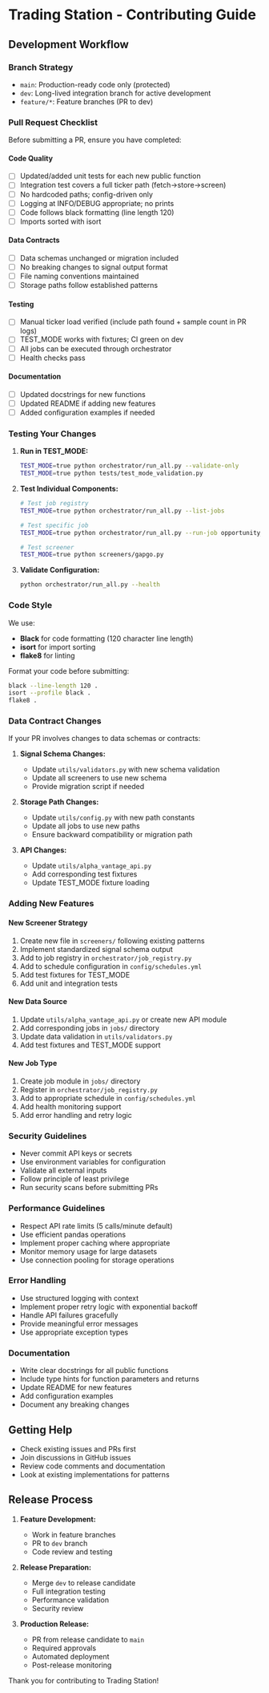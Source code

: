 # Trading Station - Contributing Guide

## Development Workflow

### Branch Strategy
- `main`: Production-ready code only (protected)
- `dev`: Long-lived integration branch for active development
- `feature/*`: Feature branches (PR to dev)

### Pull Request Checklist

Before submitting a PR, ensure you have completed:

#### Code Quality
- [ ] Updated/added unit tests for each new public function
- [ ] Integration test covers a full ticker path (fetch→store→screen)
- [ ] No hardcoded paths; config-driven only
- [ ] Logging at INFO/DEBUG appropriate; no prints
- [ ] Code follows black formatting (line length 120)
- [ ] Imports sorted with isort

#### Data Contracts
- [ ] Data schemas unchanged or migration included
- [ ] No breaking changes to signal output format
- [ ] File naming conventions maintained
- [ ] Storage paths follow established patterns

#### Testing
- [ ] Manual ticker load verified (include path found + sample count in PR logs)
- [ ] TEST_MODE works with fixtures; CI green on dev
- [ ] All jobs can be executed through orchestrator
- [ ] Health checks pass

#### Documentation
- [ ] Updated docstrings for new functions
- [ ] Updated README if adding new features
- [ ] Added configuration examples if needed

### Testing Your Changes

1. **Run in TEST_MODE:**
   ```bash
   TEST_MODE=true python orchestrator/run_all.py --validate-only
   TEST_MODE=true python tests/test_mode_validation.py
   ```

2. **Test Individual Components:**
   ```bash
   # Test job registry
   TEST_MODE=true python orchestrator/run_all.py --list-jobs
   
   # Test specific job
   TEST_MODE=true python orchestrator/run_all.py --run-job opportunity_ticker_finder
   
   # Test screener
   TEST_MODE=true python screeners/gapgo.py
   ```

3. **Validate Configuration:**
   ```bash
   python orchestrator/run_all.py --health
   ```

### Code Style

We use:
- **Black** for code formatting (120 character line length)
- **isort** for import sorting
- **flake8** for linting

Format your code before submitting:
```bash
black --line-length 120 .
isort --profile black .
flake8 .
```

### Data Contract Changes

If your PR involves changes to data schemas or contracts:

1. **Signal Schema Changes:**
   - Update `utils/validators.py` with new schema validation
   - Update all screeners to use new schema
   - Provide migration script if needed

2. **Storage Path Changes:**
   - Update `utils/config.py` with new path constants
   - Update all jobs to use new paths
   - Ensure backward compatibility or migration path

3. **API Changes:**
   - Update `utils/alpha_vantage_api.py`
   - Add corresponding test fixtures
   - Update TEST_MODE fixture loading

### Adding New Features

#### New Screener Strategy
1. Create new file in `screeners/` following existing patterns
2. Implement standardized signal schema output
3. Add to job registry in `orchestrator/job_registry.py`
4. Add to schedule configuration in `config/schedules.yml`
5. Add test fixtures for TEST_MODE
6. Add unit and integration tests

#### New Data Source
1. Update `utils/alpha_vantage_api.py` or create new API module
2. Add corresponding jobs in `jobs/` directory
3. Update data validation in `utils/validators.py`
4. Add test fixtures and TEST_MODE support

#### New Job Type
1. Create job module in `jobs/` directory
2. Register in `orchestrator/job_registry.py`
3. Add to appropriate schedule in `config/schedules.yml`
4. Add health monitoring support
5. Add error handling and retry logic

### Security Guidelines

- Never commit API keys or secrets
- Use environment variables for configuration
- Validate all external inputs
- Follow principle of least privilege
- Run security scans before submitting PRs

### Performance Guidelines

- Respect API rate limits (5 calls/minute default)
- Use efficient pandas operations
- Implement proper caching where appropriate
- Monitor memory usage for large datasets
- Use connection pooling for storage operations

### Error Handling

- Use structured logging with context
- Implement proper retry logic with exponential backoff
- Handle API failures gracefully
- Provide meaningful error messages
- Use appropriate exception types

### Documentation

- Write clear docstrings for all public functions
- Include type hints for function parameters and returns
- Update README for new features
- Add configuration examples
- Document any breaking changes

## Getting Help

- Check existing issues and PRs first
- Join discussions in GitHub issues
- Review code comments and documentation
- Look at existing implementations for patterns

## Release Process

1. **Feature Development:**
   - Work in feature branches
   - PR to `dev` branch
   - Code review and testing

2. **Release Preparation:**
   - Merge `dev` to release candidate
   - Full integration testing
   - Performance validation
   - Security review

3. **Production Release:**
   - PR from release candidate to `main`
   - Required approvals
   - Automated deployment
   - Post-release monitoring

Thank you for contributing to Trading Station!